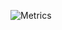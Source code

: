 <!-- If you're using "main" as default branch -->
![Metrics](https://github.com/ChristianDiesta/blob/main/github-metrics.svg)
